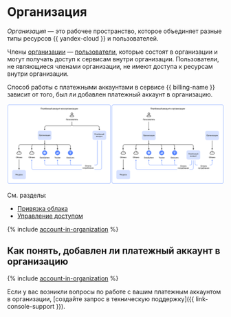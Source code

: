 # Организация

_Организация_ — это рабочее пространство, которое объединяет разные типы ресурсов {{ yandex-cloud }} и пользователей.

Члены [организации](../../organization/quickstart.md) — [пользователи](../../overview/roles-and-resources.md#users), которые состоят в организации и могут получать доступ к сервисам внутри организации.
Пользователи, не являющиеся членами организации, не имеют доступа к ресурсам внутри организации.

Способ работы с платежными аккаунтами в сервисе {{ billing-name }} зависит от того, был ли добавлен платежный аккаунт в организацию.


![](../../_assets/billing/organization.svg)

См. разделы:

* [Привязка облака](../operations/pin-cloud.md#bind-cloud-organization)
* [Управление доступом](../security/index.md)

{% include [account-in-organization](../../_includes/billing/pay-resouces-of-another-organization.md) %}

## Как понять, добавлен ли платежный аккаунт в организацию

{% include [account-in-organization](../../_includes/billing/check-account-organization.md) %}

Если у вас возникли вопросы по работе с вашим платежным аккаунтом в организации, [создайте запрос в техническую поддержку]({{ link-console-support }}).